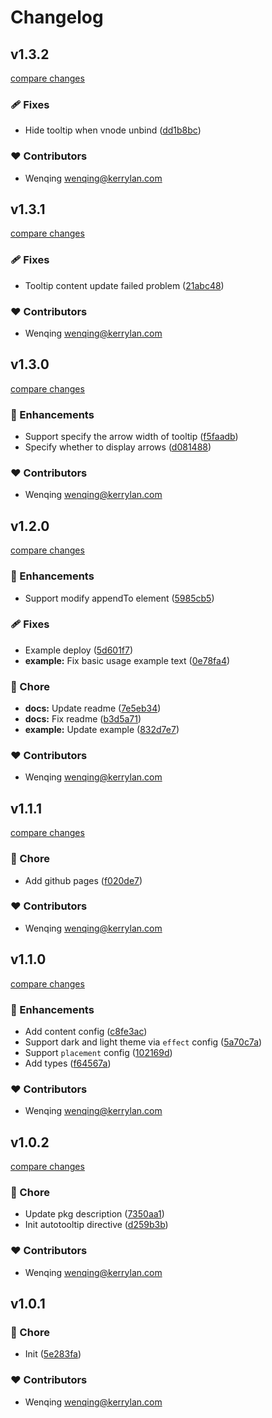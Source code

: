 # Changelog


## v1.3.2

[compare changes](https://github.com/yisibell/vue-autotooltip/compare/v1.3.1...v1.3.2)

### 🩹 Fixes

- Hide tooltip when vnode unbind ([dd1b8bc](https://github.com/yisibell/vue-autotooltip/commit/dd1b8bc))

### ❤️ Contributors

- Wenqing <wenqing@kerrylan.com>

## v1.3.1

[compare changes](https://github.com/yisibell/vue-autotooltip/compare/v1.3.0...v1.3.1)

### 🩹 Fixes

- Tooltip content update failed problem ([21abc48](https://github.com/yisibell/vue-autotooltip/commit/21abc48))

### ❤️ Contributors

- Wenqing <wenqing@kerrylan.com>

## v1.3.0

[compare changes](https://github.com/yisibell/vue-autotooltip/compare/v1.2.0...v1.3.0)

### 🚀 Enhancements

- Support specify the arrow width of tooltip ([f5faadb](https://github.com/yisibell/vue-autotooltip/commit/f5faadb))
- Specify whether to display arrows ([d081488](https://github.com/yisibell/vue-autotooltip/commit/d081488))

### ❤️ Contributors

- Wenqing <wenqing@kerrylan.com>

## v1.2.0

[compare changes](https://github.com/yisibell/vue-autotooltip/compare/v1.1.1...v1.2.0)

### 🚀 Enhancements

- Support modify appendTo element ([5985cb5](https://github.com/yisibell/vue-autotooltip/commit/5985cb5))

### 🩹 Fixes

- Example deploy ([5d601f7](https://github.com/yisibell/vue-autotooltip/commit/5d601f7))
- **example:** Fix basic usage example text ([0e78fa4](https://github.com/yisibell/vue-autotooltip/commit/0e78fa4))

### 🏡 Chore

- **docs:** Update readme ([7e5eb34](https://github.com/yisibell/vue-autotooltip/commit/7e5eb34))
- **docs:** Fix readme ([b3d5a71](https://github.com/yisibell/vue-autotooltip/commit/b3d5a71))
- **example:** Update example ([832d7e7](https://github.com/yisibell/vue-autotooltip/commit/832d7e7))

### ❤️ Contributors

- Wenqing <wenqing@kerrylan.com>

## v1.1.1

[compare changes](https://github.com/yisibell/vue-autotooltip/compare/v1.1.0...v1.1.1)

### 🏡 Chore

- Add github pages ([f020de7](https://github.com/yisibell/vue-autotooltip/commit/f020de7))

### ❤️ Contributors

- Wenqing <wenqing@kerrylan.com>

## v1.1.0

[compare changes](https://github.com/yisibell/vue-autotooltip/compare/v1.0.2...v1.1.0)

### 🚀 Enhancements

- Add content config ([c8fe3ac](https://github.com/yisibell/vue-autotooltip/commit/c8fe3ac))
- Support dark and light theme via `effect` config ([5a70c7a](https://github.com/yisibell/vue-autotooltip/commit/5a70c7a))
- Support `placement` config ([102169d](https://github.com/yisibell/vue-autotooltip/commit/102169d))
- Add types ([f64567a](https://github.com/yisibell/vue-autotooltip/commit/f64567a))

### ❤️ Contributors

- Wenqing <wenqing@kerrylan.com>

## v1.0.2

[compare changes](https://github.com/yisibell/vue-autotooltip/compare/v1.0.1...v1.0.2)

### 🏡 Chore

- Update pkg description ([7350aa1](https://github.com/yisibell/vue-autotooltip/commit/7350aa1))
- Init autotooltip directive ([d259b3b](https://github.com/yisibell/vue-autotooltip/commit/d259b3b))

### ❤️ Contributors

- Wenqing <wenqing@kerrylan.com>

## v1.0.1


### 🏡 Chore

- Init ([5e283fa](https://github.com/yisibell/vue-autotooltip/commit/5e283fa))

### ❤️ Contributors

- Wenqing <wenqing@kerrylan.com>

